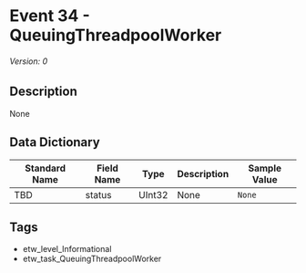 # Event 34 - QueuingThreadpoolWorker
###### Version: 0

## Description
None

## Data Dictionary
|Standard Name|Field Name|Type|Description|Sample Value|
|---|---|---|---|---|
|TBD|status|UInt32|None|`None`|

## Tags
* etw_level_Informational
* etw_task_QueuingThreadpoolWorker